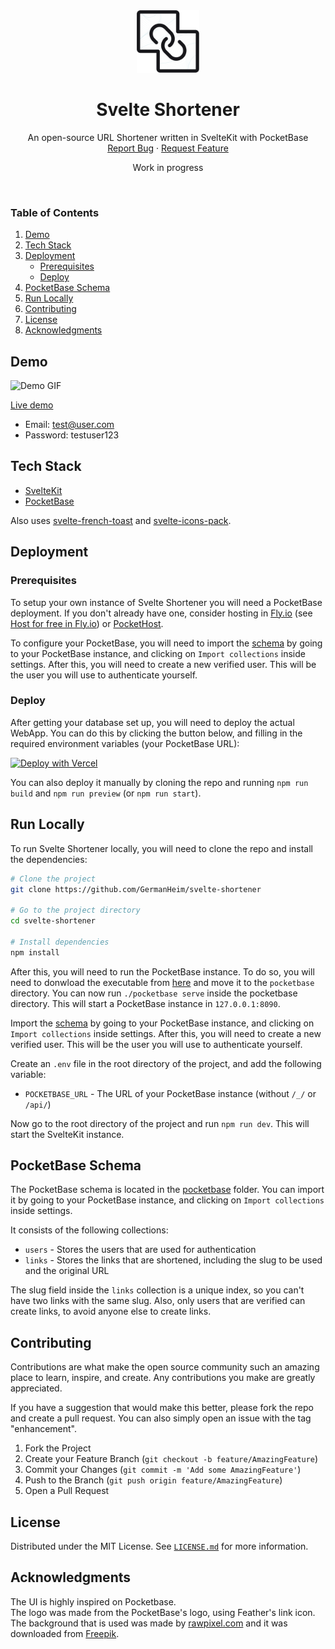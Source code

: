 <div align="center">
  <a href="https://github.com/GermanHeim/svelte-shortener">
    <img src="static/favicon.png" alt="Logo" width="100" height="100">
  </a>

  <h1 align="center">Svelte Shortener</h1>

  <p align="center">
    An open-source URL Shortener written in SvelteKit with PocketBase
    <br />
    <a href="https://github.com/GermanHeim/svelte-shortener/issues">Report Bug</a>
    ·
    <a href="https://github.com/GermanHeim/svelte-shortener/issues">Request Feature</a>
  </p>
</div>
<p align="center">Work in progress</p>
<br />

### Table of Contents
  <ol>
    <li>
      <a href="#demo">Demo</a>
    </li>
    <li>
      <a href="#tech-stack">Tech Stack</a>
    </li>
    <li>
        <a href="#deployment">Deployment</a>
        <ul>
            <li><a href="#prerequisites">Prerequisites</a>
            </li>
            <li><a href="#deploy">Deploy</a></li>
      </ul>
    </li>
    <li><a href="#pocketbase-schema">PocketBase Schema</a></li>
    <li><a href="#run-locally">Run Locally</a></li>
    <li><a href="#contributing">Contributing</a></li>
    <li><a href="#license">License</a></li>
    <li><a href="#acknowledgments">Acknowledgments</a></li>
  </ol>


## Demo
![Demo GIF](https://media1.giphy.com/media/t4PxHCFR2A6b0hw9Wo/giphy.gif?cid=790b76114c582f0c52f3f1f4e2a6b1b85f591f426542a013&rid=giphy.gif&ct=g)

[Live demo](https://demo-svelte-shortener.vercel.app/)

* Email: test@user.com
* Password: testuser123

## Tech Stack
* [SvelteKit](https://kit.svelte.dev/)
* [PocketBase](https://pocketbase.io)

Also uses [svelte-french-toast](https://svelte-french-toast.com/) and [svelte-icons-pack](https://leshak.github.io/svelte-icons-pack/).

## Deployment
### Prerequisites
To setup your own instance of Svelte Shortener you will need a PocketBase deployment. If you don't already have one, consider hosting in [Fly.io](https://fly.io) (see [Host for free in Fly.io](https://github.com/pocketbase/pocketbase/discussions/537)) or [PocketHost](https://pockethost.io/).

To configure your PocketBase, you will need to import the [schema](/pocketbase/pb_schema.json) by going to your PocketBase instance, and clicking on `Import collections` inside settings. After this, you will need to create a new verified user. This will be the user you will use to authenticate yourself. 

### Deploy
After getting your database set up, you will need to deploy the actual WebApp. You can do this by clicking the button below, and filling in the required environment variables (your PocketBase URL):

[![Deploy with Vercel](https://vercel.com/button)](https://vercel.com/new/clone?repository-url=https%3A%2F%2Fgithub.com%2FGermanHeim%2Fsvelte-shortener&env=POCKETBASE_URL&envDescription=Set%20your%20PocketBase%20URL%20(without%20%2F_%2F%20or%20%2Fapi%2F))

You can also deploy it manually by cloning the repo and running `npm run build` and `npm run preview` (or `npm run start`).

## Run Locally

To run Svelte Shortener locally, you will need to clone the repo and install the dependencies:

```bash
# Clone the project
git clone https://github.com/GermanHeim/svelte-shortener

# Go to the project directory
cd svelte-shortener

# Install dependencies
npm install
```

After this, you will need to run the PocketBase instance. To do so, you will need to donwload the executable from [here](https://pocketbase.io/) and move it to the `pocketbase` directory.
You can now run `./pocketbase serve` inside the pocketbase directory. This will start a PocketBase instance in `127.0.0.1:8090`.

Import the [schema](/pocketbase/pb_schema.json) by going to your PocketBase instance, and clicking on `Import collections` inside settings. After this, you will need to create a new verified user. This will be the user you will use to authenticate yourself.

Create an `.env` file in the root directory of the project, and add the following variable:
* `POCKETBASE_URL` - The URL of your PocketBase instance (without `/_/` or `/api/`)

Now go to the root directory of the project and run `npm run dev`. This will start the SvelteKit instance.

## PocketBase Schema

The PocketBase schema is located in the [pocketbase](/pocketbase) folder. You can import it by going to your PocketBase instance, and clicking on `Import collections` inside settings.

It consists of the following collections:
* `users` - Stores the users that are used for authentication
* `links` - Stores the links that are shortened, including the slug to be used and the original URL

The slug field inside the `links` collection is a unique index, so you can't have two links with the same slug. Also, only users that are verified can create links, to avoid anyone else to create links.

## Contributing

Contributions are what make the open source community such an amazing place to learn, inspire, and create. Any contributions you make are greatly appreciated.

If you have a suggestion that would make this better, please fork the repo and create a pull request. You can also simply open an issue with the tag "enhancement".

1. Fork the Project
2. Create your Feature Branch (`git checkout -b feature/AmazingFeature`)
3. Commit your Changes (`git commit -m 'Add some AmazingFeature'`)
4. Push to the Branch (`git push origin feature/AmazingFeature`)
5. Open a Pull Request

## License

Distributed under the MIT License. See [`LICENSE.md`](/LICENSE.md) for more information.

## Acknowledgments

The UI is highly inspired on Pocketbase.</br>
The logo was made from the PocketBase's logo, using Feather's link icon.
The background that is used was made by [rawpixel.com](https://rawpixel.com) and it was downloaded from [Freepik](https://www.freepik.com/free-vector/monochrome-abstract-contour-line-illustration_3841780.htm#query=topography&position=10&from_view=keyword).
